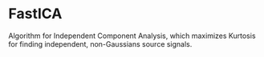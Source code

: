 # FastICA
Algorithm for Independent Component Analysis, which maximizes Kurtosis for finding independent, non-Gaussians source signals.
